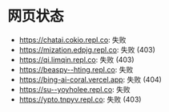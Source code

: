 # 网页状态
- https://chatai.cokio.repl.co: 失败
- https://mization.edpjg.repl.co: 失败 (403)
- https://qi.limqin.repl.co: 失败 (403)
- https://beaspy--hting.repl.co: 失败
- https://bing-ai-coral.vercel.app: 失败 (404)
- https://su--yoyholee.repl.co: 失败
- https://ypto.tnpyv.repl.co: 失败 (403)
